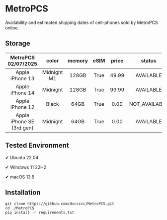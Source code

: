 # MetroPCS
Availability and estimated shipping dates of cell-phones sold by MetroPCS online.
## Storage
|MetroPCS 02/07/2025|color|memory|eSIM|price|status|shipping from|shipping to|
|:--:|:--:|:--:|:--:|:--:|:--:|:--:|:--:|
|Apple iPhone 13|Midnight M1|128GB|True|49.99|AVAILABLE|02/06/2025|02/10/2025|
|Apple iPhone 14|Midnight|128GB|True|99.99|AVAILABLE|02/06/2025|02/10/2025|
|Apple iPhone 12|Black|64GB|True|0.00|NOT_AVAILABLE|02/13/2025|02/19/2025|
|Apple iPhone SE (3rd gen)|Midnight|64GB|True|0.00|AVAILABLE|02/06/2025|02/10/2025|

## Tested Environment
✔ Ubuntu 22.04

✔ Windows 11 22H2

✔ macOS 13.5
## Installation
```
git clone https://github.com/dsccccc/MetroPCS.git
cd ./MetroPCS
pip install -r requirements.txt
```
